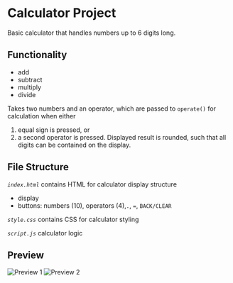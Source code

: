 # Calculator Project
Basic calculator that handles numbers up to 6 digits long. 

## Functionality 
- add
- subtract
- multiply
- divide 

Takes two numbers and an operator, which are passed to `operate()` for calculation when either 
1) equal sign is pressed, or
2) a second operator is pressed.
Displayed result is rounded, such that all digits can be contained on the display.

## File Structure
*`index.html`* contains HTML for calculator display structure
- display
- buttons: numbers (10), operators (4),`.`, `=`, `BACK/CLEAR`

*`style.css`* contains CSS for calculator styling

*`script.js`* calculator logic

## Preview
![Preview 1](https://github.com/sncooneydavis/odin-calculator/preview1.png)
![Preview 2](https://github.com/sncooneydavis/odin-calculator/preview2.png)




